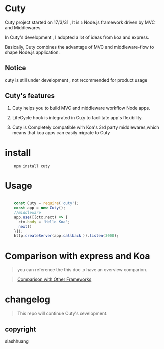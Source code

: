 # Cuty

 Cuty project started on 17/3/31 , It is a Node.js framework driven by MVC and Middlewares.

 In Cuty's development , I adopted a lot of ideas from koa and express.

 Basically, Cuty combines the advantage of MVC and middleware-flow to shape Node.js application.

## Notice

 cuty is still under development , not recommended for product usage


## Cuty's features

 1. Cuty helps you to build MVC and middleware workflow Node apps.

 2. LifeCycle hook is integrated in Cuty to facilitate app's flexibility.

 3. Cuty is Completely compatible with Koa's 3rd party middlewares,which means that koa apps can easily migrate to Cuty


# install

```js
	npm install cuty
```

# Usage

```js

    const Cuty = require('cuty');
    const app = new Cuty();
    //middleware
    app.use([(ctx,next) => {
      ctx.body = 'Hello Koa';
      next()
    }]);
    http.createServer(app.callback()).listen(3000);

```



# Comparison with express and Koa

> you can reference the this doc to have an overview comparion.

> [Comparison with Other Frameworks ](./doc/comparison.md)

# changelog

> This repo will continue Cuty's development.

## copyright

slashhuang



